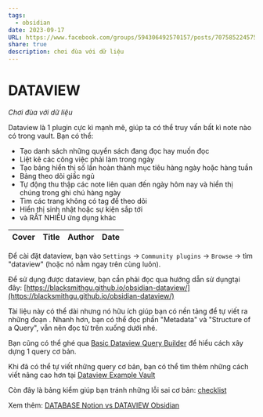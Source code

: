 ```yaml
---
tags:
  - obsidian
date: 2023-09-17
URL: https://www.facebook.com/groups/594306492570157/posts/707585224575616/
share: true
description: chơi đùa với dữ liệu
---
```


# DATAVIEW
*Chơi đùa với dữ liệu*

Dataview là 1 plugin cực kì mạnh mẽ, giúp ta có thể truy vấn bất kì note nào có trong vault. Bạn có thể:
- Tạo danh sách những quyển sách đang đọc hay muốn đọc
- Liệt kê các công việc phải làm trong ngày
- Tạo bảng hiển thị số lần hoàn thành mục tiêu hàng ngày hoặc hàng tuần
- Bảng theo dõi giấc ngủ
- Tự động thu thập các note liên quan đến ngày hôm nay và hiển thị chúng trong ghi chú hàng ngày
- Tìm các trang không có tag để theo dõi
- Hiển thị sinh nhật hoặc sự kiện sắp tới
- và RẤT NHIỀU ứng dụng khác

| Cover | Title | Author | Date |
| ----- | ----- | ------ | ---- |



Để cài đặt dataview, bạn vào `Settings` → `Community plugins` → `Browse` → tìm "dataview" (hoặc nó nằm ngay trên cùng luôn).

Để sử dụng được dataview, bạn cần phải đọc qua hướng dẫn sử dụngtại đây: [https://blacksmithgu.github.io/obsidian-dataview/](https://blacksmithgu.github.io/obsidian-dataview/)

Tài liệu này có thể dài nhưng nó hữu ích giúp bạn có nền tảng để tự viết ra những đoạn . Nhanh hơn, bạn có thể đọc phần "Metadata" và "Structure of a Query", vẫn nên đọc từ trên xuống dưới nhé.

Bạn cũng có thể ghé qua [Basic Dataview Query Builder](https://s-blu.github.io/basic-dataview-query-builder/) để hiểu cách xây dựng 1 query cơ bản.

Khi đã có thể tự viết những query cơ bản, bạn có thể tìm thêm những cách viết nâng cao hơn tại [Dataview Example Vault](https://s-blu.github.io/obsidian_dataview_example_vault/)

Còn đây là bảng kiểm giúp bạn tránh những lỗi sai cơ bản: [checklist](https://docs.google.com/document/d/1P8QljzvtmdpL1mfA2VL5Q972bRAsU1-CLxryVIgH80w/edit)

Xem thêm: [DATABASE Notion vs DATAVIEW Obsidian](./DATABASE%20Notion%20vs%20DATAVIEW%20Obsidian.md)